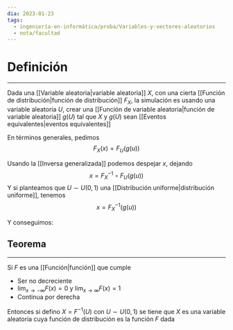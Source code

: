 ```yaml
---
dia: 2023-01-23
tags:
  - ingeniería-en-informática/proba/Variables-y-vectores-aleatorios
  - nota/facultad
---
```

# Definición
---
Dada una [[Variable aleatoria|variable aleatoria]] $X$, con una cierta [[Función de distribución|función de distribución]] $F_X$, la simulación es usando una variable aleatoria $U$, crear una [[Función de variable aleatoria|función de variable aleatoria]] $g(U)$ tal que $X$ y $g(U)$ sean [[Eventos equivalentes|eventos equivalentes]]

En términos generales, pedimos 
$$ F_X(x) = F_{U}(g(u)) $$

Usando la [[Inversa generalizada]] podemos despejar $x$, dejando
$$ x = F_X^{-1} \circ F_U(g(u)) $$
Y si planteamos que $U \sim U(0, 1)$ una [[Distribución uniforme|distribución uniforme]], tenemos 
$$ x = F_X^{-1}(g(u)) $$

Y conseguimos:

## Teorema
---
Si $F$ es una [[Función|función]] que cumple
* Ser no decreciente
* $\lim_{x \to -\infty} F(x) = 0$ y $\lim_{x \to \infty} F(x) = 1$ 
* Continua por derecha

Entonces si defino $X = F^{-1}(U)$ con $U \sim U(0, 1)$ se tiene que $X$ es una variable aleatoria cuya función de distribución es la función $F$ dada